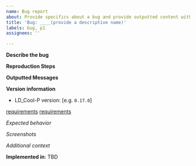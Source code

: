 ```yaml
---
name: Bug report
about: Provide specifics about a bug and provide outputted content with any errors
title: 'Bug: ____(provide a descriptive name)'
labels: bug, p1
assignees: ''

---
```

<!--Fields in **bold** are REQUIRED, fields in *italics* are OPTIONAL -->

**Describe the bug**
<!-- A clear and concise description of what the bug is. -->

**Reproduction Steps**
<!-- Steps to reproduce the behavior -->

**Outputted Messages**
<!-- Provide the full message log if possible or a subset that includes a few lines before the failure -->

**Version information**
- LD_Cool-P version: [e.g. `0.17.0`] 
<!-- Update with tagged version or branch full name-->
[requirements](https://github.com/ualibraries/LD_Cool_P/blob/v<version>/requirements.txt)
[requirements](https://github.com/ualibraries/LD_Cool_P/blob/<branch>/requirements.txt)

*Expected behavior*
<!-- A clear and concise description of what you expected to happen. -->

*Screenshots*
<!-- If applicable, add screenshots to help explain your problem. -->

*Additional context*
<!-- Add any other context about the problem here. -->

<!--Branch info-->
**Implemented in**: TBD <!--`feature/feature_name` #(PR No) --> 
